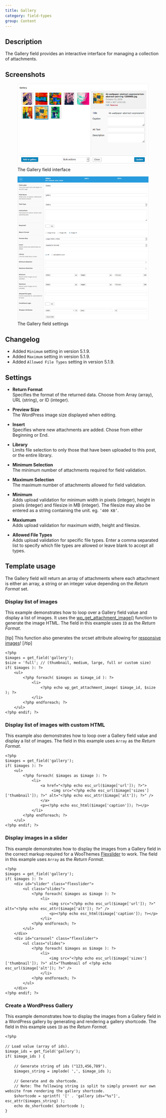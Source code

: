```yaml
---
title: Gallery
category: field-types
group: Content
---
```


## Description
The Gallery field provides an interactive interface for managing a collection of attachments.

## Screenshots
<div class="gallery">
    <figure>
        <a href="https://raw.githubusercontent.com/AdvancedCustomFields/docs/master/assets/acf-gallery-field-interface.jpg">
            <img src="https://raw.githubusercontent.com/AdvancedCustomFields/docs/master/assets/acf-gallery-field-interface.jpg" alt="A gallery field that allows you to select multiple images" />
        </a>
        <figcaption>The Gallery field interface</figcaption>
    </figure>
    <figure>
        <a href="https://raw.githubusercontent.com/AdvancedCustomFields/docs/master/assets/acf-gallery-field-settings.png">
            <img src="https://raw.githubusercontent.com/AdvancedCustomFields/docs/master/assets/acf-gallery-field-settings.png" alt="List of field settings shown when setting up a Gallery field" />
        </a>
        <figcaption>The Gallery field settings</figcaption>
    </figure>
</div>

## Changelog
- Added `Minimum` setting in version 5.1.9.
- Added `Maximum` setting in version 5.1.9.
- Added `Allowed File Types` setting in version 5.1.9.

## Settings
- **Return Format**  
  Specifies the format of the returned data. Choose from Array (array), URL (string), or ID (integer).
  
- **Preview Size**  
  The WordPress image size displayed when editing.
  
- **Insert**  
  Specifies where new attachments are added. Chose from either Beginning or End.
  
- **Library**  
  Limits file selection to only those that have been uploaded to this post, or the entire library.
  
- **Minimum Selection**  
  The minimum number of attachments required for field validation.
  
- **Maximum Selection**  
  The maximum number of attachments allowed for field validation.
  
- **Minimum**  
  Adds upload validation for minimum width in pixels (integer), height in pixels (integer) and filesize in MB (integer). The filesize may also be entered as a string containing the unit. eg. `’400 KB’`.
  
- **Maxiumum**  
  Adds upload validation for maximum width, height and filesize.
  
- **Allowed File Types**  
  Adds upload validation for specific file types. Enter a comma separated list to specify which file types are allowed or leave blank to accept all types.

## Template usage  
The Gallery field will return an array of attachments where each attachment is either an array, a string or an integer value depending on the _Return Format_ set.

### Display list of images
This example demonstrates how to loop over a Gallery field value and display a list of images. It uses the [wp_get_attachment_image()](https://developer.wordpress.org/reference/functions/wp_get_attachment_image/) function to generate the image HTML. The field in this example uses `ID` as the _Return Format_.

[tip]
This function also generates the srcset attribute allowing for [responsive images](https://make.wordpress.org/core/2015/11/10/responsive-images-in-wordpress-4-4/)!
[/tip]

```
<?php 
$images = get_field('gallery');
$size = 'full'; // (thumbnail, medium, large, full or custom size)
if( $images ): ?>
    <ul>
        <?php foreach( $images as $image_id ): ?>
            <li>
            	<?php echo wp_get_attachment_image( $image_id, $size ); ?>
            </li>
        <?php endforeach; ?>
    </ul>
<?php endif; ?>
```

### Display list of images with custom HTML
This example also demonstrates how to loop over a Gallery field value and display a list of images. The field in this example uses `Array` as the _Return Format_.
```
<?php 
$images = get_field('gallery');
if( $images ): ?>
    <ul>
        <?php foreach( $images as $image ): ?>
            <li>
                <a href="<?php echo esc_url($image['url']); ?>">
                     <img src="<?php echo esc_url($image['sizes']['thumbnail']); ?>" alt="<?php echo esc_attr($image['alt']); ?>" />
                </a>
                <p><?php echo esc_html($image['caption']); ?></p>
            </li>
        <?php endforeach; ?>
    </ul>
<?php endif; ?>
```

### Display images in a slider
This example demonstrates how to display the images from a Gallery field in the correct markup required for a WooThemes [Flexslider](http://www.woothemes.com/flexslider/) to work. The field in this example uses `Array` as the _Return Format_.
```
<?php 
$images = get_field('gallery');
if( $images ): ?>
    <div id="slider" class="flexslider">
        <ul class="slides">
            <?php foreach( $images as $image ): ?>
                <li>
                    <img src="<?php echo esc_url($image['url']); ?>" alt="<?php echo esc_attr($image['alt']); ?>" />
                    <p><?php echo esc_html($image['caption']); ?></p>
                </li>
            <?php endforeach; ?>
        </ul>
    </div>
    <div id="carousel" class="flexslider">
        <ul class="slides">
            <?php foreach( $images as $image ): ?>
                <li>
                    <img src="<?php echo esc_url($image['sizes']['thumbnail']); ?>" alt="Thumbnail of <?php echo esc_url($image['alt']); ?>" />
                </li>
            <?php endforeach; ?>
        </ul>
    </div>
<?php endif; ?>
```

### Create a WordPress Gallery
This example demonstrates how to display the images from a Gallery field in a WordPress gallery by generating and rendering a gallery shortcode. The field in this example uses `ID` as the _Return Format_.

```
<?php

// Load value (array of ids).
$image_ids = get_field('gallery');
if( $image_ids ) {
	
	// Generate string of ids ("123,456,789").
	$images_string = implode( ',', $image_ids );
	
	// Generate and do shortcode.
    // Note: The following string is split to simply prevent our own website from rendering the gallery shortcode.
	$shortcode = sprintf( '[' . 'gallery ids="%s"]', esc_attr($images_string) );
	echo do_shortcode( $shortcode );
}
```
